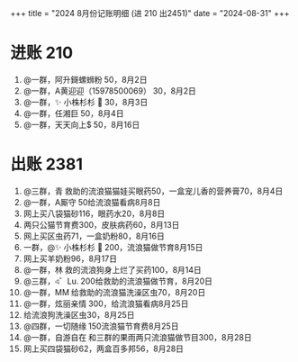 +++
title = "2024 8月份记账明细 (进 210 出2451)"
date = "2024-08-31"
+++

# 进账 210
1. @一群，阿升鎶螺蛳粉 50，8月2日
2. @一群，A黄迎迎（15978500069） 30，8月2日
3. @一群，✨ 小株杉杉 🐬 30，8月3日
4. @一群，任湘巨 50，8月4日
5. @一群，天天向上$ 50，8月16日

# 出账 2381
1. @三群，青 救助的流浪猫猫娃买眼药50，一盒宠儿香的营养膏70，8月4日
2. @一群，A厮守 50给流浪猫看病8月8日
3. 网上买八袋猫砂116，眼药水20，8月8日
4. 两只公猫节育费300，皮肤病药60，8月13日
5. 网上买区虫药71，一盒奶粉80，8月16日
6. 一群，@✨ 小株杉杉 🐬 200，流浪猫做节育8月15日
7. 网上买羊奶粉96，8月17日
8. @一群，林 救的流浪狗身上烂了买药100，8月14日
9. @三群，এ゛Lu. 200给救助的流浪猫做节育，8月20日
10. @一群，MM 给救助的流浪猫洗澡区虫70，8月20日
11. @一群，炫丽亲情 300，给流浪猫看病8月25日
12. 给流浪狗洗澡区虫30，8月25日
13. @四群，一切随缘 150流浪猫节育费8月25日
14. @一群，自游自在 和三群的果雨两只流浪猫做节目300，8月28日
15. 网上买四袋猫砂62，两盒百多邦56，8月28日
